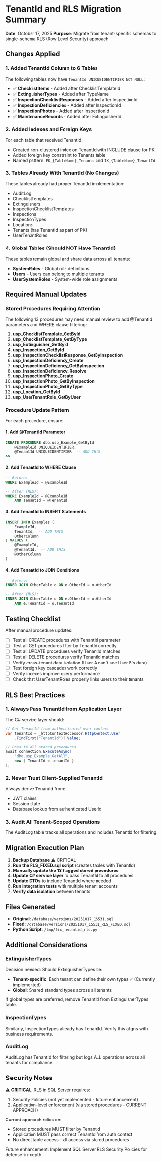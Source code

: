 # TenantId and RLS Migration Summary

**Date**: October 17, 2025
**Purpose**: Migrate from tenant-specific schemas to single-schema RLS (Row Level Security) approach

## Changes Applied

### 1. Added TenantId Column to 6 Tables

The following tables now have `TenantId UNIQUEIDENTIFIER NOT NULL`:

- ✅ **ChecklistItems** - Added after ChecklistTemplateId
- ✅ **ExtinguisherTypes** - Added after TypeName
- ✅ **InspectionChecklistResponses** - Added after InspectionId
- ✅ **InspectionDeficiencies** - Added after InspectionId
- ✅ **InspectionPhotos** - Added after InspectionId
- ✅ **MaintenanceRecords** - Added after ExtinguisherId

### 2. Added Indexes and Foreign Keys

For each table that received TenantId:
- Created non-clustered index on TenantId with INCLUDE clause for PK
- Added foreign key constraint to Tenants table
- Named pattern: `FK_{TableName}_Tenants` and `IX_{TableName}_TenantId`

### 3. Tables Already With TenantId (No Changes)

These tables already had proper TenantId implementation:
- AuditLog
- ChecklistTemplates
- Extinguishers
- InspectionChecklistTemplates
- Inspections
- InspectionTypes
- Locations
- Tenants (has TenantId as part of PK)
- UserTenantRoles

### 4. Global Tables (Should NOT Have TenantId)

These tables remain global and share data across all tenants:
- **SystemRoles** - Global role definitions
- **Users** - Users can belong to multiple tenants
- **UserSystemRoles** - System-wide role assignments

## Required Manual Updates

### Stored Procedures Requiring Attention

The following 13 procedures may need manual review to add @TenantId parameters and WHERE clause filtering:

1. **usp_ChecklistTemplate_GetById**
2. **usp_ChecklistTemplate_GetByType**
3. **usp_Extinguisher_GetById**
4. **usp_Inspection_GetById**
5. **usp_InspectionChecklistResponse_GetByInspection**
6. **usp_InspectionDeficiency_Create**
7. **usp_InspectionDeficiency_GetByInspection**
8. **usp_InspectionDeficiency_Resolve**
9. **usp_InspectionPhoto_Create**
10. **usp_InspectionPhoto_GetByInspection**
11. **usp_InspectionPhoto_GetByType**
12. **usp_Location_GetById**
13. **usp_UserTenantRole_GetByUser**

### Procedure Update Pattern

For each procedure, ensure:

#### 1. Add @TenantId Parameter
```sql
CREATE PROCEDURE dbo.usp_Example_GetById
    @ExampleId UNIQUEIDENTIFIER,
    @TenantId UNIQUEIDENTIFIER  -- ADD THIS
AS
```

#### 2. Add TenantId to WHERE Clause
```sql
-- Before:
WHERE ExampleId = @ExampleId

-- After (RLS):
WHERE ExampleId = @ExampleId
    AND TenantId = @TenantId
```

#### 3. Add TenantId to INSERT Statements
```sql
INSERT INTO Examples (
    ExampleId,
    TenantId,  -- ADD THIS
    OtherColumn
) VALUES (
    @ExampleId,
    @TenantId,  -- ADD THIS
    @OtherColumn
)
```

#### 4. Add TenantId to JOIN Conditions
```sql
-- Before:
INNER JOIN OtherTable o ON e.OtherId = o.OtherId

-- After (RLS):
INNER JOIN OtherTable o ON e.OtherId = o.OtherId
    AND e.TenantId = o.TenantId
```

## Testing Checklist

After manual procedure updates:

- [ ] Test all CREATE procedures with TenantId parameter
- [ ] Test all GET procedures filter by TenantId correctly
- [ ] Test all UPDATE procedures verify TenantId matches
- [ ] Test all DELETE procedures verify TenantId matches
- [ ] Verify cross-tenant data isolation (User A can't see User B's data)
- [ ] Test foreign key cascades work correctly
- [ ] Verify indexes improve query performance
- [ ] Check that UserTenantRoles properly links users to their tenants

## RLS Best Practices

### 1. Always Pass TenantId from Application Layer

The C# service layer should:
```csharp
// Get TenantId from authenticated user context
var tenantId = _httpContextAccessor.HttpContext.User
    .FindFirst("TenantId")?.Value;

// Pass to all stored procedures
await connection.ExecuteAsync(
    "dbo.usp_Example_GetAll",
    new { TenantId = tenantId }
);
```

### 2. Never Trust Client-Supplied TenantId

Always derive TenantId from:
- JWT claims
- Session state
- Database lookup from authenticated UserId

### 3. Audit All Tenant-Scoped Operations

The AuditLog table tracks all operations and includes TenantId for filtering.

## Migration Execution Plan

1. **Backup Database** ⚠️ CRITICAL
2. **Run the RLS_FIXED.sql script** (creates tables with TenantId)
3. **Manually update the 13 flagged stored procedures**
4. **Update C# service layer** to pass TenantId to all procedures
5. **Update DTOs** to include TenantId where needed
6. **Run integration tests** with multiple tenant accounts
7. **Verify data isolation** between tenants

## Files Generated

- **Original**: `/database/versions/20251017_15531.sql`
- **Fixed**: `/database/versions/20251017_15531_RLS_FIXED.sql`
- **Python Script**: `/tmp/fix_tenantid_rls.py`

## Additional Considerations

### ExtinguisherTypes

Decision needed: Should ExtinguisherTypes be:
- **Tenant-specific**: Each tenant can define their own types ✅ (Currently implemented)
- **Global**: Shared standard types across all tenants

If global types are preferred, remove TenantId from ExtinguisherTypes table.

### InspectionTypes

Similarly, InspectionTypes already has TenantId. Verify this aligns with business requirements.

### AuditLog

AuditLog has TenantId for filtering but logs ALL operations across all tenants for compliance.

## Security Notes

⚠️ **CRITICAL**: RLS in SQL Server requires:
1. Security Policies (not yet implemented - future enhancement)
2. Application-level enforcement (via stored procedures - CURRENT APPROACH)

Current approach relies on:
- Stored procedures MUST filter by TenantId
- Application MUST pass correct TenantId from auth context
- No direct table access - all access via stored procedures

Future enhancement: Implement SQL Server RLS Security Policies for defense-in-depth.
